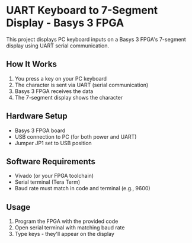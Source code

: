 # UART Keyboard to 7-Segment Display - Basys 3 FPGA

This project displays PC keyboard inputs on a Basys 3 FPGA's 7-segment display using UART serial communication.

## How It Works
1. You press a key on your PC keyboard
2. The character is sent via UART (serial communication)
3. Basys 3 FPGA receives the data
4. The 7-segment display shows the character

## Hardware Setup
- Basys 3 FPGA board
- USB connection to PC (for both power and UART)
- Jumper JP1 set to USB position

## Software Requirements
- Vivado (or your FPGA toolchain)
- Serial terminal (Tera Term)
- Baud rate must match in code and terminal (e.g., 9600)

## Usage
1. Program the FPGA with the provided code
2. Open serial terminal with matching baud rate
3. Type keys - they'll appear on the display
